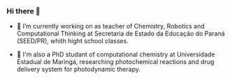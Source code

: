 ### Hi there 👋

- 🔭 I’m currently working on as teacher of Chemistry, Robotics and Computational Thinking at Secretaria de Estado da Educação do Paraná (SEED/PR), whith hight school classes. 

- 🌱 I'm also a PhD studant of computational chemistry at Universidade Estadual de Maringá, researching photochemical reactions and drug delivery system for photodynamic therapy. 
<!--
**douglasvanzin/douglasvanzin** is a ✨ _special_ ✨ repository because its `README.md` (this file) appears on your GitHub profile.

Here are some ideas to get you started: 

- 🔭 I’m currently working on as teacher of Chemistry, Robotics and Computational Thinking at Secretaria de Estado da Educação do Paraná (SEED/PR), whith hight school classes. 

- 🌱 I'm also a PhD studant of computational chemistry at Universidade Estadual de Maringá, researching photochemical reactions and drug delivery system for photodynamic therapy. 


- 👯 I’m looking to collaborate on ...
- 🤔 I’m looking for help with ...
- 💬 Ask me about ...
- 📫 How to reach me: ...
- 😄 Pronouns: ...
- ⚡ Fun fact: ...
-->
